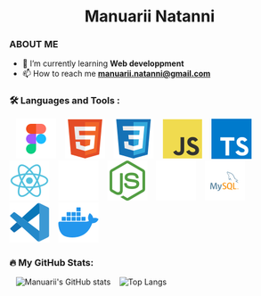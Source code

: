 <h1 align="center" >Manuarii Natanni</h1>

### ABOUT ME

-   🌱 I’m currently learning **Web developpment**
-   📫 How to reach me **manuarii.natanni@gmail.com**

### :hammer_and_wrench: Languages and Tools :

&nbsp;&nbsp;
![img_html](./images/figma.svg)
&nbsp;&nbsp;
![img_html](./images/html.svg)
&nbsp;&nbsp;
![img_css](./images/css.svg)
&nbsp;&nbsp;
![img_javascript](./images/javascript.svg)
&nbsp;&nbsp;
![img_javascript](./images/typescript.svg)
&nbsp;&nbsp;
![img_vscode](./images/react.svg)
&nbsp;&nbsp;
![img_git](./images/nextjs.svg)
&nbsp;&nbsp;
![img_git](./images/nodejs.svg)
&nbsp;&nbsp;
![img_php](./images/express-js.svg)
&nbsp;&nbsp;
![img_git](./images/mysql.svg)
&nbsp;&nbsp;
![img_vscode](./images/vscode.svg)
&nbsp;&nbsp;
![img_git](./images/docker.svg)
&nbsp;&nbsp;

### 🔥 My GitHub Stats:

&nbsp;&nbsp;
![Manuarii's GitHub stats](http://github-readme-streak-stats.herokuapp.com?user=ntmanua&theme=dark&background=000000)
&nbsp;&nbsp;
![Top Langs](https://github-readme-stats.vercel.app/api/top-langs/?username=ntmanua&layout=compact&theme=vision-friendly-dark)
